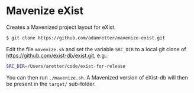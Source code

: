 # Mavenize eXist

Creates a Mavenized project layout for eXist.

```bash
$ git clone https://github.com/adamretter/mavenize-exist.git
```

Edit the file `mavenize.sh` and set the variable `SRC_DIR` to a local git clone of https://github.com/exist-db/exist.git, e.g.:


```bash
SRC_DIR=/Users/aretter/code/exist-for-release
```

You can then run `./mavenize.sh`. A Mavenized version of eXist-db will then be present in the `target/` sub-folder.
